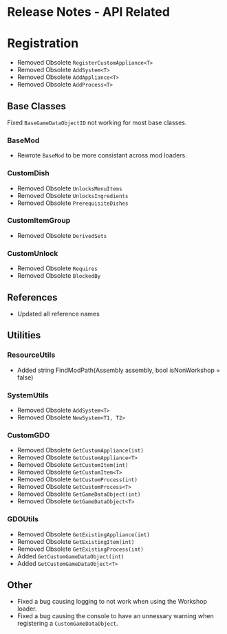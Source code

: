 # Release Notes - API Related

# Registration

- Removed Obsolete `RegisterCustomAppliance<T>`
- Removed Obsolete `AddSystem<T>`
- Removed Obsolete `AddAppliance<T>`
- Removed Obsolete `AddProcess<T>`

## Base Classes

Fixed `BaseGameDataObjectID` not working for most base classes.

### BaseMod

- Rewrote `BaseMod` to be more consistant across mod loaders.

### CustomDish

- Removed Obsolete `UnlocksMenuItems`
- Removed Obsolete `UnlocksIngredients`
- Removed Obsolete `PrerequisiteDishes`

### CustomItemGroup

- Removed Obsolete `DerivedSets`

### CustomUnlock

- Removed Obsolete `Requires`
- Removed Obsolete `BlockedBy`

## References

- Updated all reference names

## Utilities

### ResourceUtils

- Added string FindModPath(Assembly assembly, bool isNonWorkshop = false)

### SystemUtils

- Removed Obsolete `AddSystem<T>`
- Removed Obsolete `NewSystem<T1, T2>`

### CustomGDO

- Removed Obsolete `GetCustomAppliance(int)`
- Removed Obsolete `GetCustomAppliance<T>`
- Removed Obsolete `GetCustomItem(int)`
- Removed Obsolete `GetCustomItem<T>`
- Removed Obsolete `GetCustomProcess(int)`
- Removed Obsolete `GetCustomProcess<T>`
- Removed Obsolete `GetGameDataObject(int)`
- Removed Obsolete `GetGameDataObject<T>`

### GDOUtils

- Removed Obsolete `GetExistingAppliance(int)`
- Removed Obsolete `GetExistingItem(int)`
- Removed Obsolete `GetExistingProcess(int)`
- Added `GetCustomGameDataObject(int)`
- Added `GetCustomGameDataObject<T>`

## Other

- Fixed a bug causing logging to not work when using the Workshop loader.
- Fixed a bug causing the console to have an unnessary warning when registering a `CustomGameDataObject`.